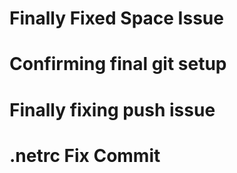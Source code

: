 # Finally Fixed Space Issue
# Confirming final git setup
# Finally fixing push issue
# .netrc Fix Commit
